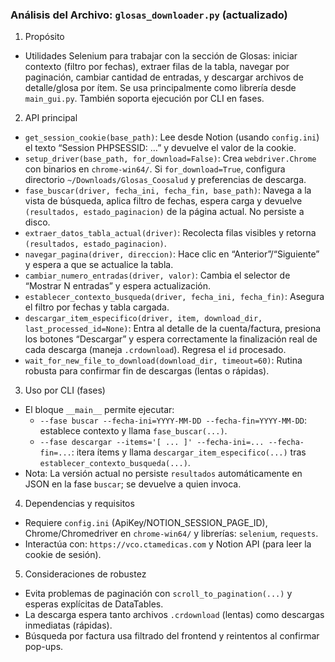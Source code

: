 ### Análisis del Archivo: `glosas_downloader.py` (actualizado)

1) Propósito

- Utilidades Selenium para trabajar con la sección de Glosas: iniciar contexto (filtro por fechas), extraer filas de la tabla, navegar por paginación, cambiar cantidad de entradas, y descargar archivos de detalle/glosa por ítem. Se usa principalmente como librería desde `main_gui.py`. También soporta ejecución por CLI en fases.

2) API principal

- `get_session_cookie(base_path)`: Lee desde Notion (usando `config.ini`) el texto “Session PHPSESSID: …” y devuelve el valor de la cookie.
- `setup_driver(base_path, for_download=False)`: Crea `webdriver.Chrome` con binarios en `chrome-win64/`. Si `for_download=True`, configura directorio `~/Downloads/Glosas_Coosalud` y preferencias de descarga.
- `fase_buscar(driver, fecha_ini, fecha_fin, base_path)`: Navega a la vista de búsqueda, aplica filtro de fechas, espera carga y devuelve `(resultados, estado_paginacion)` de la página actual. No persiste a disco.
- `extraer_datos_tabla_actual(driver)`: Recolecta filas visibles y retorna `(resultados, estado_paginacion)`.
- `navegar_pagina(driver, direccion)`: Hace clic en “Anterior”/“Siguiente” y espera a que se actualice la tabla.
- `cambiar_numero_entradas(driver, valor)`: Cambia el selector de “Mostrar N entradas” y espera actualización.
- `establecer_contexto_busqueda(driver, fecha_ini, fecha_fin)`: Asegura el filtro por fechas y tabla cargada.
- `descargar_item_especifico(driver, item, download_dir, last_processed_id=None)`: Entra al detalle de la cuenta/factura, presiona los botones “Descargar” y espera correctamente la finalización real de cada descarga (maneja `.crdownload`). Regresa el `id` procesado.
- `wait_for_new_file_to_download(download_dir, timeout=60)`: Rutina robusta para confirmar fin de descargas (lentas o rápidas).

3) Uso por CLI (fases)

- El bloque `__main__` permite ejecutar:
  - `--fase buscar --fecha-ini=YYYY-MM-DD --fecha-fin=YYYY-MM-DD`: establece contexto y llama `fase_buscar(...)`.
  - `--fase descargar --items='[ ... ]' --fecha-ini=... --fecha-fin=...`: itera ítems y llama `descargar_item_especifico(...)` tras `establecer_contexto_busqueda(...)`.
- Nota: La versión actual no persiste `resultados` automáticamente en JSON en la fase `buscar`; se devuelve a quien invoca.

4) Dependencias y requisitos

- Requiere `config.ini` (ApiKey/NOTION_SESSION_PAGE_ID), Chrome/Chromedriver en `chrome-win64/` y librerías: `selenium`, `requests`.
- Interactúa con: `https://vco.ctamedicas.com` y Notion API (para leer la cookie de sesión).

5) Consideraciones de robustez

- Evita problemas de paginación con `scroll_to_pagination(...)` y esperas explícitas de DataTables.
- La descarga espera tanto archivos `.crdownload` (lentas) como descargas inmediatas (rápidas).
- Búsqueda por factura usa filtrado del frontend y reintentos al confirmar pop-ups.

